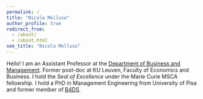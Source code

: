 ```yaml
---
permalink: /
title: "Nicola Melluso"
author_profile: true
redirect_from: 
  - /about/
  - /about.html
seo_title: "Nicola Melluso"
---
```


Hello! I am an Assistant Professor at the [Department of Business and Management](https://impresaemanagement.luiss.it/). Former post-doc at KU Leuven, Faculty of Economics and Business. I hold the _Seal of Excellence_ under the Marie Curie MSCA fellowship. I hold a PhD in Management Engineering from University of Pisa and former member of [B4DS](http://b4ds.unipi.it/).
